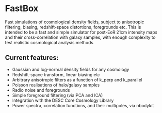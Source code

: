 # FastBox

Fast simulations of cosmological density fields, subject to anisotropic filtering, biasing, redshift-space distortions, foregrounds etc. This is intended to be a fast and simple simulator for post-EoR 21cm intensity maps and their cross-correlation with galaxy samples, with enough complexity to test realistic cosmological analysis methods.

## Current features:

* Gaussian and log-normal density fields for any cosmology
* Redshift-space transform, linear biasing etc
* Arbitrary anisotropic filters as a function of k_perp and k_parallel
* Poisson realisations of halo/galaxy samples
* Radio noise and foregrounds
* Simple foreground filtering (via PCA and ICA)
* Integration with the DESC Core Cosmology Library
* Power spectra, correlation functions, and their multipoles, via nbodykit
